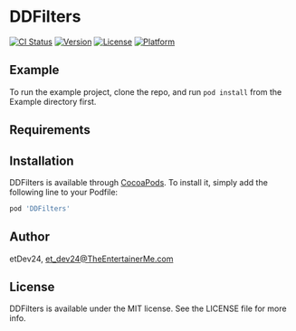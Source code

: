 # DDFilters

[![CI Status](https://img.shields.io/travis/etDev24/DDFilters.svg?style=flat)](https://travis-ci.org/etDev24/DDFilters)
[![Version](https://img.shields.io/cocoapods/v/DDFilters.svg?style=flat)](https://cocoapods.org/pods/DDFilters)
[![License](https://img.shields.io/cocoapods/l/DDFilters.svg?style=flat)](https://cocoapods.org/pods/DDFilters)
[![Platform](https://img.shields.io/cocoapods/p/DDFilters.svg?style=flat)](https://cocoapods.org/pods/DDFilters)

## Example

To run the example project, clone the repo, and run `pod install` from the Example directory first.

## Requirements

## Installation

DDFilters is available through [CocoaPods](https://cocoapods.org). To install
it, simply add the following line to your Podfile:

```ruby
pod 'DDFilters'
```

## Author

etDev24, et_dev24@TheEntertainerMe.com

## License

DDFilters is available under the MIT license. See the LICENSE file for more info.

